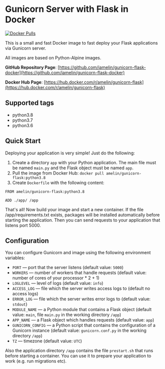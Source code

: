 # Gunicorn Server with Flask in Docker

[![Docker Pulls](https://img.shields.io/docker/pulls/amelin/gunicorn-flask.svg?logo=docker&logoColor=white&style=for-the-badge)](https://hub.docker.com/r/amelin/gunicorn-flask/)


This is a small and fast Docker image to fast deploy your Flask applications via Gunicorn server.

All images are based on Python-Alpine images.

**GitHub Repository Page**: [https://github.com/iamelin/gunicorn-flask-docker](https://github.com/iamelin/gunicorn-flask-docker)

**Docker Hub Page**: [https://hub.docker.com/r/amelin/gunicorn-flask](https://hub.docker.com/r/amelin/gunicorn-flask)


## Supported tags

* python3.8
* python3.7
* python3.6


## Quick Start

Deploying your application is very simple! Just do the following:
1. Create a directory `app` with your Python application. The main file must be named `main.py`
and the Flask object must be named `app`.
2. Pull the image from Docker Hub:
```docker pull amelin/gunicorn-flask:python3.8```
3. Create `Dockerfile` with the following content:

```
FROM amelin/gunicorn-flask:python3.8

ADD ./app/ /app
```

That's all! Now build your image and start a new container. If the file /app/requirements.txt
exists, packages will be installed automatically before starting the application.
Then you can send requests to your application that listens port 5000.


## Configuration

You can configure Gunicorn and image using the following environment variables:
* `PORT` &mdash; port that the server listens (default value: `5000`)
* `WORKERS` &mdash; number of workers that handle requests (default value: number of cores
of your processor * 2 + 1)
* `LOGLEVEL` &mdash; level of logs (default value: `info`)
* `ACCESS_LOG` &mdash; file which the server writes access logs to (default no access logs)
* `ERROR_LOG` &mdash; file which the server writes error logs to (default value: `stdout`)
* `MODULE_NAME` &mdash; a Python module that contains a Flask object (default value: `main`,
file `main.py` in the working directory `/app`)
* `APP_NAME` &mdash; a Flask object which handles requests (default value: `app`)
* `GUNICORN_CONFIG` &mdash; a Python script that contains the configuration of a Gunicorn instance
(default value: `gunicorn.conf.py` in the working directory `/app`)
* `TZ` &mdash; timezone (default value: `UTC`)

Also the application directory `/app` contains the file `prestart.sh` that runs before starting
a container. You can use it to prepare your application to work (e.g. run migrations etc).

